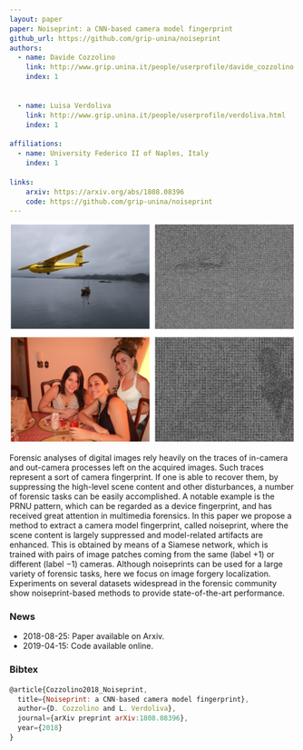 ```yaml
---
layout: paper
paper: Noiseprint: a CNN-based camera model fingerprint
github_url: https://github.com/grip-unina/noiseprint
authors:  
  - name: Davide Cozzolino
    link: http://www.grip.unina.it/people/userprofile/davide_cozzolino.html
    index: 1

     
  - name: Luisa Verdoliva
    link: http://www.grip.unina.it/people/userprofile/verdoliva.html
    index: 1
    
affiliations: 
  - name: University Federico II of Naples, Italy
    index: 1
    
links:
    arxiv: https://arxiv.org/abs/1808.08396
    code: https://github.com/grip-unina/noiseprint
---
```


![header](./header.jpg)

Forensic analyses of digital images rely heavily on the traces of in-camera and out-camera processes left on the acquired images.
Such traces represent a sort of camera fingerprint.
If one is able to recover them, by suppressing the high-level scene content and other disturbances, a number of forensic tasks
can be easily accomplished. A notable example is the PRNU pattern, which can be regarded as a device fingerprint, and has received great attention in multimedia forensics.
In this paper we propose a method to extract a camera model fingerprint, called noiseprint, where the scene content is largely suppressed and model-related artifacts are enhanced.
This is obtained by means of a Siamese network, which is trained with pairs of image patches coming from the same (label +1) or different (label −1) cameras.
Although noiseprints can be used for a large variety of forensic tasks, here we focus on image forgery localization.
Experiments on several datasets widespread in the forensic community show noiseprint-based methods to provide state-of-the-art performance.

### News

*   2018-08-25: Paper available on Arxiv.
*   2019-04-15: Code available online.


### Bibtex

```js
@article{Cozzolino2018_Noiseprint,
  title={Noiseprint: a CNN-based camera model fingerprint},
  author={D. Cozzolino and L. Verdoliva},
  journal={arXiv preprint arXiv:1808.08396},
  year={2018}
} 
```

